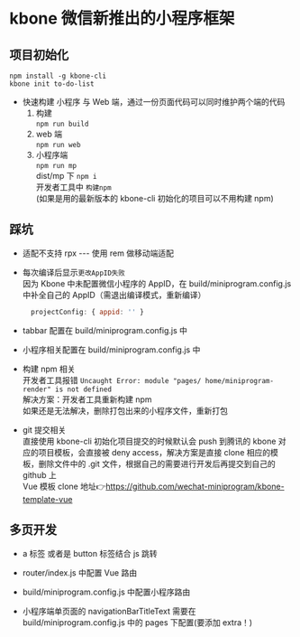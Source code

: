 # kbone 微信新推出的小程序框架  

## 项目初始化  

   `npm install -g kbone-cli`  
   `kbone init to-do-list`

- 快速构建 小程序 与 Web 端，通过一份页面代码可以同时维护两个端的代码  
  1. 构建  
    `npm run build`  
  2. web 端  
    `npm run web`  
  3. 小程序端  
    `npm run mp`  
    dist/mp 下 `npm i`  
    开发者工具中 `构建npm`  
    (如果是用的最新版本的 kbone-cli 初始化的项目可以不用构建 npm)

## 踩坑  

- 适配不支持 rpx --- 使用 rem 做移动端适配

- 每次编译后显示`更改AppID失败`  
  因为 Kbone 中未配置微信小程序的 AppID，在 build/miniprogram.config.js中补全自己的 AppID（需退出编译模式，重新编译）  

  ```js
    projectConfig: { appid: '' }
  ```  

- tabbar 配置在 build/miniprogram.config.js 中  

- 小程序相关配置在 build/miniprogram.config.js 中  

- 构建 npm 相关  
  开发者工具报错 `Uncaught Error: module "pages/ home/miniprogram-render" is not defined`  
  解决方案：开发者工具重新构建 npm  
  如果还是无法解决，删除打包出来的小程序文件，重新打包  

- git 提交相关  
  直接使用 kbone-cli 初始化项目提交的时候默认会 push 到腾讯的 kbone 对应的项目模板，会直接被 deny access，解决方案是直接 clone 相应的模板，删除文件中的 .git 文件，根据自己的需要进行开发后再提交到自己的 github 上  
  Vue 模板 clone 地址👉<https://github.com/wechat-miniprogram/kbone-template-vue>

## 多页开发  

- a 标签 或者是 button 标签结合 js 跳转  

- router/index.js 中配置 Vue 路由  

- build/miniprogram.config.js 中配置小程序路由  

- 小程序端单页面的 navigationBarTitleText 需要在 build/miniprogram.config.js 中的 pages 下配置(要添加 extra！)
